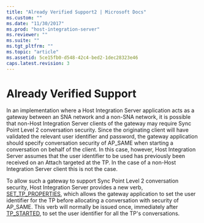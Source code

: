 ```yaml
---
title: "Already Verified Support2 | Microsoft Docs"
ms.custom: ""
ms.date: "11/30/2017"
ms.prod: "host-integration-server"
ms.reviewer: ""
ms.suite: ""
ms.tgt_pltfrm: ""
ms.topic: "article"
ms.assetid: 5ce15fb0-d548-42c4-bed2-1dec28323e46
caps.latest.revision: 3
---
```

# Already Verified Support
In an implementation where a Host Integration Server application acts as a gateway between an SNA network and a non-SNA network, it is possible that non-Host Integration Server clients of the gateway may require Sync Point Level 2 conversation security. Since the originating client will have validated the relevant user identifier and password, the gateway application should specify conversation security of AP_SAME when starting a conversation on behalf of the client. In this case, however, Host Integration Server assumes that the user identifier to be used has previously been received on an Attach targeted at the TP. In the case of a non-Host Integration Server client this is not the case.  
  
 To allow such a gateway to support Sync Point Level 2 conversation security, Host Integration Server provides a new verb, [SET_TP_PROPERTIES](../HIS2010/set-tp-properties1.md), which allows the gateway application to set the user identifier for the TP before allocating a conversation with security of AP_SAME. This verb will normally be issued once, immediately after [TP_STARTED](../HIS2010/tp-started1.md), to set the user identifier for all the TP's conversations.